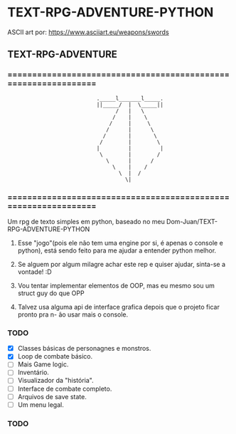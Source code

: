 # TEXT-RPG-ADVENTURE-PYTHON

ASCII art por: https://www.asciiart.eu/weapons/swords

##                             TEXT-RPG-ADVENTURE

###  ===============================================================
                                ._____l_______l_____.
                                ||_____/  |  \_____||
                                      /   |   \
                                     /    |    \
                                    /     |     \
                                   /      |      \
                                  /       |       \
                                 /        |        \
                                |         |         |
                                 \        |        /
                                   \      |      /
                                     \    |    /
                                       \  |  /
                                         \|
###  ===============================================================

Um rpg de texto simples em python, baseado no meu  Dom-Juan/TEXT-RPG-ADVENTURE-PYTHON

1. Esse "jogo"(pois ele não tem uma engine por si, é apenas o console e python), está
sendo feito para me ajudar a entender python melhor.

2. Se alguem por algum milagre achar este rep e quiser ajudar, sinta-se a vontade! :D

3. Vou tentar implementar elementos de OOP, mas eu mesmo sou um struct guy do que OPP

4. Talvez usa alguma api de interface grafica depois que o projeto ficar pronto pra n-
ão usar mais o console.

### TODO
- [x] Classes  básicas de personagnes e monstros.
- [x] Loop de combate básico.
- [ ] Mais Game logic.
- [ ] Inventário.
- [ ] Visualizador da "história".
- [ ] Interface de combate completo.
- [ ] Arquivos de save state.
- [ ] Um menu legal.
### TODO

